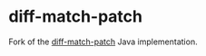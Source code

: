 # diff-match-patch

Fork of the [diff-match-patch](https://github.com/google/diff-match-patch) Java implementation.
